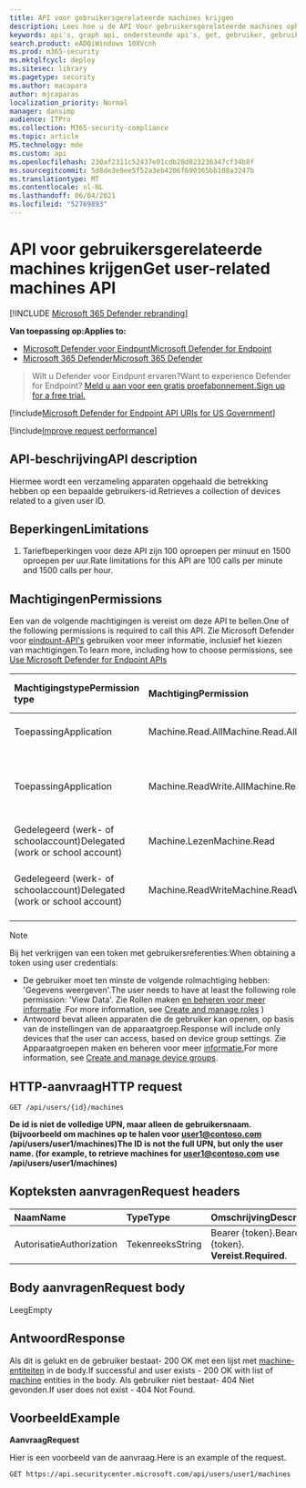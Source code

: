 ```yaml
---
title: API voor gebruikersgerelateerde machines krijgen
description: Lees hoe u de API Voor gebruikersgerelateerde machines ophalen kunt gebruiken om een verzameling apparaten op te halen die betrekking hebben op een gebruikers-id in Microsoft Defender voor Eindpunt.
keywords: api's, graph api, ondersteunde api's, get, gebruiker, gebruikersgerelateerde waarschuwingen
search.product: eADQiWindows 10XVcnh
ms.prod: m365-security
ms.mktglfcycl: deploy
ms.sitesec: library
ms.pagetype: security
ms.author: macapara
author: mjcaparas
localization_priority: Normal
manager: dansimp
audience: ITPro
ms.collection: M365-security-compliance
ms.topic: article
MS.technology: mde
ms.custom: api
ms.openlocfilehash: 230af2311c52437e01cdb28d823236347cf34b8f
ms.sourcegitcommit: 5d8de3e9ee5f52a3eb4206f690365bb108a3247b
ms.translationtype: MT
ms.contentlocale: nl-NL
ms.lasthandoff: 06/04/2021
ms.locfileid: "52769893"
---
```

# <a name="get-user-related-machines-api"></a><span data-ttu-id="40fa1-104">API voor gebruikersgerelateerde machines krijgen</span><span class="sxs-lookup"><span data-stu-id="40fa1-104">Get user-related machines API</span></span>

[!INCLUDE [Microsoft 365 Defender rebranding](../../includes/microsoft-defender.md)]

<span data-ttu-id="40fa1-105">**Van toepassing op:**</span><span class="sxs-lookup"><span data-stu-id="40fa1-105">**Applies to:**</span></span>
- [<span data-ttu-id="40fa1-106">Microsoft Defender voor Eindpunt</span><span class="sxs-lookup"><span data-stu-id="40fa1-106">Microsoft Defender for Endpoint</span></span>](https://go.microsoft.com/fwlink/p/?linkid=2154037)
- [<span data-ttu-id="40fa1-107">Microsoft 365 Defender</span><span class="sxs-lookup"><span data-stu-id="40fa1-107">Microsoft 365 Defender</span></span>](https://go.microsoft.com/fwlink/?linkid=2118804)

> <span data-ttu-id="40fa1-108">Wilt u Defender voor Eindpunt ervaren?</span><span class="sxs-lookup"><span data-stu-id="40fa1-108">Want to experience Defender for Endpoint?</span></span> [<span data-ttu-id="40fa1-109">Meld u aan voor een gratis proefabonnement.</span><span class="sxs-lookup"><span data-stu-id="40fa1-109">Sign up for a free trial.</span></span>](https://www.microsoft.com/microsoft-365/windows/microsoft-defender-atp?ocid=docs-wdatp-exposedapis-abovefoldlink) 


[!include[Microsoft Defender for Endpoint API URIs for US Government](../../includes/microsoft-defender-api-usgov.md)]

[!include[Improve request performance](../../includes/improve-request-performance.md)]

## <a name="api-description"></a><span data-ttu-id="40fa1-110">API-beschrijving</span><span class="sxs-lookup"><span data-stu-id="40fa1-110">API description</span></span>
<span data-ttu-id="40fa1-111">Hiermee wordt een verzameling apparaten opgehaald die betrekking hebben op een bepaalde gebruikers-id.</span><span class="sxs-lookup"><span data-stu-id="40fa1-111">Retrieves a collection of devices related to a given user ID.</span></span>


## <a name="limitations"></a><span data-ttu-id="40fa1-112">Beperkingen</span><span class="sxs-lookup"><span data-stu-id="40fa1-112">Limitations</span></span>
1. <span data-ttu-id="40fa1-113">Tariefbeperkingen voor deze API zijn 100 oproepen per minuut en 1500 oproepen per uur.</span><span class="sxs-lookup"><span data-stu-id="40fa1-113">Rate limitations for this API are 100 calls per minute and 1500 calls per hour.</span></span>


## <a name="permissions"></a><span data-ttu-id="40fa1-114">Machtigingen</span><span class="sxs-lookup"><span data-stu-id="40fa1-114">Permissions</span></span>
<span data-ttu-id="40fa1-115">Een van de volgende machtigingen is vereist om deze API te bellen.</span><span class="sxs-lookup"><span data-stu-id="40fa1-115">One of the following permissions is required to call this API.</span></span> <span data-ttu-id="40fa1-116">Zie Microsoft Defender voor [eindpunt-API's](apis-intro.md) gebruiken voor meer informatie, inclusief het kiezen van machtigingen.</span><span class="sxs-lookup"><span data-stu-id="40fa1-116">To learn more, including how to choose permissions, see [Use Microsoft Defender for Endpoint APIs](apis-intro.md)</span></span>

<span data-ttu-id="40fa1-117">Machtigingstype</span><span class="sxs-lookup"><span data-stu-id="40fa1-117">Permission type</span></span> |   <span data-ttu-id="40fa1-118">Machtiging</span><span class="sxs-lookup"><span data-stu-id="40fa1-118">Permission</span></span>  |   <span data-ttu-id="40fa1-119">Weergavenaam machtiging</span><span class="sxs-lookup"><span data-stu-id="40fa1-119">Permission display name</span></span>
:---|:---|:---
<span data-ttu-id="40fa1-120">Toepassing</span><span class="sxs-lookup"><span data-stu-id="40fa1-120">Application</span></span> |   <span data-ttu-id="40fa1-121">Machine.Read.All</span><span class="sxs-lookup"><span data-stu-id="40fa1-121">Machine.Read.All</span></span> |  <span data-ttu-id="40fa1-122">'Alle machineprofielen lezen'</span><span class="sxs-lookup"><span data-stu-id="40fa1-122">'Read all machine profiles'</span></span>
<span data-ttu-id="40fa1-123">Toepassing</span><span class="sxs-lookup"><span data-stu-id="40fa1-123">Application</span></span> |   <span data-ttu-id="40fa1-124">Machine.ReadWrite.All</span><span class="sxs-lookup"><span data-stu-id="40fa1-124">Machine.ReadWrite.All</span></span> | <span data-ttu-id="40fa1-125">'Alle computergegevens lezen en schrijven'</span><span class="sxs-lookup"><span data-stu-id="40fa1-125">'Read and write all machine information'</span></span>
<span data-ttu-id="40fa1-126">Gedelegeerd (werk- of schoolaccount)</span><span class="sxs-lookup"><span data-stu-id="40fa1-126">Delegated (work or school account)</span></span> | <span data-ttu-id="40fa1-127">Machine.Lezen</span><span class="sxs-lookup"><span data-stu-id="40fa1-127">Machine.Read</span></span> | <span data-ttu-id="40fa1-128">'Machinegegevens lezen'</span><span class="sxs-lookup"><span data-stu-id="40fa1-128">'Read machine information'</span></span>
<span data-ttu-id="40fa1-129">Gedelegeerd (werk- of schoolaccount)</span><span class="sxs-lookup"><span data-stu-id="40fa1-129">Delegated (work or school account)</span></span> | <span data-ttu-id="40fa1-130">Machine.ReadWrite</span><span class="sxs-lookup"><span data-stu-id="40fa1-130">Machine.ReadWrite</span></span> | <span data-ttu-id="40fa1-131">'Machinegegevens lezen en schrijven'</span><span class="sxs-lookup"><span data-stu-id="40fa1-131">'Read and write machine information'</span></span>

>[!Note]
> <span data-ttu-id="40fa1-132">Bij het verkrijgen van een token met gebruikersreferenties:</span><span class="sxs-lookup"><span data-stu-id="40fa1-132">When obtaining a token using user credentials:</span></span>
>- <span data-ttu-id="40fa1-133">De gebruiker moet ten minste de volgende rolmachtiging hebben: 'Gegevens weergeven'.</span><span class="sxs-lookup"><span data-stu-id="40fa1-133">The user needs to have at least the following role permission: 'View Data'.</span></span> <span data-ttu-id="40fa1-134">Zie Rollen maken [en beheren voor meer informatie](user-roles.md) .</span><span class="sxs-lookup"><span data-stu-id="40fa1-134">For more information, see [Create and manage roles](user-roles.md) )</span></span>
>- <span data-ttu-id="40fa1-135">Antwoord bevat alleen apparaten die de gebruiker kan openen, op basis van de instellingen van de apparaatgroep.</span><span class="sxs-lookup"><span data-stu-id="40fa1-135">Response will include only devices that the user can access, based on device group settings.</span></span> <span data-ttu-id="40fa1-136">Zie Apparaatgroepen maken en beheren voor meer [informatie.](machine-groups.md)</span><span class="sxs-lookup"><span data-stu-id="40fa1-136">For more information, see [Create and manage device groups](machine-groups.md).</span></span>

## <a name="http-request"></a><span data-ttu-id="40fa1-137">HTTP-aanvraag</span><span class="sxs-lookup"><span data-stu-id="40fa1-137">HTTP request</span></span>
```
GET /api/users/{id}/machines
```

<span data-ttu-id="40fa1-138">**De id is niet de volledige UPN, maar alleen de gebruikersnaam. (bijvoorbeeld om machines op te halen voor user1@contoso.com /api/users/user1/machines)**</span><span class="sxs-lookup"><span data-stu-id="40fa1-138">**The ID is not the full UPN, but only the user name. (for example, to retrieve machines for user1@contoso.com use /api/users/user1/machines)**</span></span>


## <a name="request-headers"></a><span data-ttu-id="40fa1-139">Kopteksten aanvragen</span><span class="sxs-lookup"><span data-stu-id="40fa1-139">Request headers</span></span>

<span data-ttu-id="40fa1-140">Naam</span><span class="sxs-lookup"><span data-stu-id="40fa1-140">Name</span></span> | <span data-ttu-id="40fa1-141">Type</span><span class="sxs-lookup"><span data-stu-id="40fa1-141">Type</span></span> | <span data-ttu-id="40fa1-142">Omschrijving</span><span class="sxs-lookup"><span data-stu-id="40fa1-142">Description</span></span>
:---|:---|:---
<span data-ttu-id="40fa1-143">Autorisatie</span><span class="sxs-lookup"><span data-stu-id="40fa1-143">Authorization</span></span> | <span data-ttu-id="40fa1-144">Tekenreeks</span><span class="sxs-lookup"><span data-stu-id="40fa1-144">String</span></span> | <span data-ttu-id="40fa1-145">Bearer {token}.</span><span class="sxs-lookup"><span data-stu-id="40fa1-145">Bearer {token}.</span></span> <span data-ttu-id="40fa1-146">**Vereist**.</span><span class="sxs-lookup"><span data-stu-id="40fa1-146">**Required**.</span></span>


## <a name="request-body"></a><span data-ttu-id="40fa1-147">Body aanvragen</span><span class="sxs-lookup"><span data-stu-id="40fa1-147">Request body</span></span>
<span data-ttu-id="40fa1-148">Leeg</span><span class="sxs-lookup"><span data-stu-id="40fa1-148">Empty</span></span>

## <a name="response"></a><span data-ttu-id="40fa1-149">Antwoord</span><span class="sxs-lookup"><span data-stu-id="40fa1-149">Response</span></span>
<span data-ttu-id="40fa1-150">Als dit is gelukt en de gebruiker bestaat- 200 OK met een lijst met [machine-entiteiten](machine.md) in de body.</span><span class="sxs-lookup"><span data-stu-id="40fa1-150">If successful and user exists - 200 OK with list of [machine](machine.md) entities in the body.</span></span> <span data-ttu-id="40fa1-151">Als gebruiker niet bestaat- 404 Niet gevonden.</span><span class="sxs-lookup"><span data-stu-id="40fa1-151">If user does not exist - 404 Not Found.</span></span>


## <a name="example"></a><span data-ttu-id="40fa1-152">Voorbeeld</span><span class="sxs-lookup"><span data-stu-id="40fa1-152">Example</span></span>

<span data-ttu-id="40fa1-153">**Aanvraag**</span><span class="sxs-lookup"><span data-stu-id="40fa1-153">**Request**</span></span>

<span data-ttu-id="40fa1-154">Hier is een voorbeeld van de aanvraag.</span><span class="sxs-lookup"><span data-stu-id="40fa1-154">Here is an example of the request.</span></span>

```http
GET https://api.securitycenter.microsoft.com/api/users/user1/machines
```
